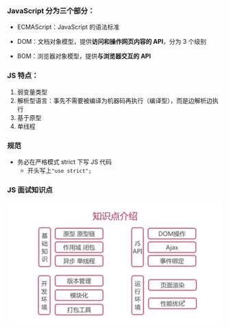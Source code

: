 ### JavaScript 分为三个部分：

- ECMAScript：JavaScript 的语法标准

- DOM：文档对象模型，提供**访问和操作网页内容的 API**，分为 3 个级别

- BOM：浏览器对象模型，提供**与浏览器交互的 API**

### JS 特点：

1. 弱变量类型
2. 解析型语言：事先不需要被编译为机器码再执行（编译型），而是边解析边执行
3. 基于原型
4. 单线程

### 规范

- 务必在严格模式 strict 下写 JS 代码
  - 开头写上`"use strict";`

### JS 面试知识点

![JS面试知识点](JavaScript面试知识点.jpg)
